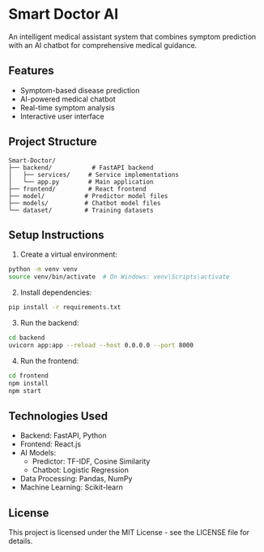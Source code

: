 # Smart Doctor AI

An intelligent medical assistant system that combines symptom prediction with an AI chatbot for comprehensive medical guidance.

## Features

- Symptom-based disease prediction
- AI-powered medical chatbot
- Real-time symptom analysis
- Interactive user interface

## Project Structure

```
Smart-Doctor/
├── backend/           # FastAPI backend
│   ├── services/     # Service implementations
│   └── app.py        # Main application
├── frontend/         # React frontend
├── model/           # Predictor model files
├── models/          # Chatbot model files
└── dataset/         # Training datasets
```

## Setup Instructions

1. Create a virtual environment:
```bash
python -m venv venv
source venv/bin/activate  # On Windows: venv\Scripts\activate
```

2. Install dependencies:
```bash
pip install -r requirements.txt
```

3. Run the backend:
```bash
cd backend
uvicorn app:app --reload --host 0.0.0.0 --port 8000
```

4. Run the frontend:
```bash
cd frontend
npm install
npm start
```

## Technologies Used

- Backend: FastAPI, Python
- Frontend: React.js
- AI Models: 
  - Predictor: TF-IDF, Cosine Similarity
  - Chatbot: Logistic Regression
- Data Processing: Pandas, NumPy
- Machine Learning: Scikit-learn

## License

This project is licensed under the MIT License - see the LICENSE file for details.